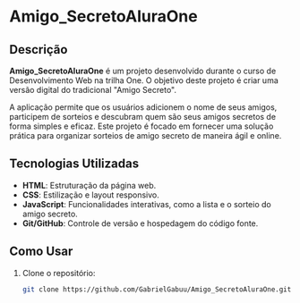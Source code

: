 # Amigo_SecretoAluraOne
## Descrição

**Amigo_SecretoAluraOne** é um projeto desenvolvido durante o curso de Desenvolvimento Web na trilha One. O objetivo deste projeto é criar uma versão digital do tradicional "Amigo Secreto".

A aplicação permite que os usuários adicionem o nome de seus amigos, participem de sorteios e descubram quem são seus amigos secretos de forma simples e eficaz. Este projeto é focado em fornecer uma solução prática para organizar sorteios de amigo secreto de maneira ágil e online.

## Tecnologias Utilizadas

- **HTML**: Estruturação da página web.
- **CSS**: Estilização e layout responsivo.
- **JavaScript**: Funcionalidades interativas, como a lista e o sorteio do amigo secreto.
- **Git/GitHub**: Controle de versão e hospedagem do código fonte.

## Como Usar

1. Clone o repositório:
   ```bash
   git clone https://github.com/GabrielGabuu/Amigo_SecretoAluraOne.git

